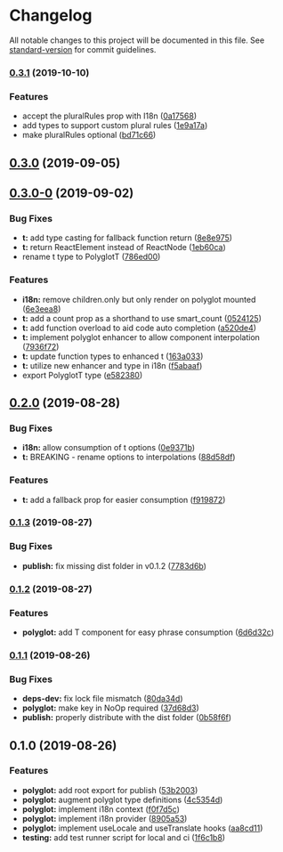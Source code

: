 # Changelog

All notable changes to this project will be documented in this file. See [standard-version](https://github.com/conventional-changelog/standard-version) for commit guidelines.

### [0.3.1](https://github.com/pmmmwh/react-polyglot-hooks/compare/v0.3.0...v0.3.1) (2019-10-10)

### Features

- accept the pluralRules prop with I18n ([0a17568](https://github.com/pmmmwh/react-polyglot-hooks/commit/0a17568))
- add types to support custom plural rules ([1e9a17a](https://github.com/pmmmwh/react-polyglot-hooks/commit/1e9a17a))
- make pluralRules optional ([bd71c66](https://github.com/pmmmwh/react-polyglot-hooks/commit/bd71c66))

## [0.3.0](https://github.com/pmmmwh/react-polyglot-hooks/compare/v0.3.0-0...v0.3.0) (2019-09-05)

## [0.3.0-0](https://github.com/pmmmwh/react-polyglot-hooks/compare/v0.2.0...v0.3.0-0) (2019-09-02)

### Bug Fixes

- **t:** add type casting for fallback function return ([8e8e975](https://github.com/pmmmwh/react-polyglot-hooks/commit/8e8e975))
- **t:** return ReactElement instead of ReactNode ([1eb60ca](https://github.com/pmmmwh/react-polyglot-hooks/commit/1eb60ca))
- rename t type to PolyglotT ([786ed00](https://github.com/pmmmwh/react-polyglot-hooks/commit/786ed00))

### Features

- **i18n:** remove children.only but only render on polyglot mounted ([6e3eea8](https://github.com/pmmmwh/react-polyglot-hooks/commit/6e3eea8))
- **t:** add a count prop as a shorthand to use smart_count ([0524125](https://github.com/pmmmwh/react-polyglot-hooks/commit/0524125))
- **t:** add function overload to aid code auto completion ([a520de4](https://github.com/pmmmwh/react-polyglot-hooks/commit/a520de4))
- **t:** implement polyglot enhancer to allow component interpolation ([7936f72](https://github.com/pmmmwh/react-polyglot-hooks/commit/7936f72))
- **t:** update function types to enhanced t ([163a033](https://github.com/pmmmwh/react-polyglot-hooks/commit/163a033))
- **t:** utilize new enhancer and type in i18n ([f5abaaf](https://github.com/pmmmwh/react-polyglot-hooks/commit/f5abaaf))
- export PolyglotT type ([e582380](https://github.com/pmmmwh/react-polyglot-hooks/commit/e582380))

## [0.2.0](https://github.com/pmmmwh/react-polyglot-hooks/compare/v0.1.3...v0.2.0) (2019-08-28)

### Bug Fixes

- **i18n:** allow consumption of t options ([0e9371b](https://github.com/pmmmwh/react-polyglot-hooks/commit/0e9371b))
- **t:** BREAKING - rename options to interpolations ([88d58df](https://github.com/pmmmwh/react-polyglot-hooks/commit/88d58df))

### Features

- **t:** add a fallback prop for easier consumption ([f919872](https://github.com/pmmmwh/react-polyglot-hooks/commit/f919872))

### [0.1.3](https://github.com/pmmmwh/react-polyglot-hooks/compare/v0.1.2...v0.1.3) (2019-08-27)

### Bug Fixes

- **publish:** fix missing dist folder in v0.1.2 ([7783d6b](https://github.com/pmmmwh/react-polyglot-hooks/commit/7783d6b))

### [0.1.2](https://github.com/pmmmwh/react-polyglot-hooks/compare/v0.1.1...v0.1.2) (2019-08-27)

### Features

- **polyglot:** add T component for easy phrase consumption ([6d6d32c](https://github.com/pmmmwh/react-polyglot-hooks/commit/6d6d32c))

### [0.1.1](https://github.com/pmmmwh/react-polyglot-hooks/compare/v0.1.0...v0.1.1) (2019-08-26)

### Bug Fixes

- **deps-dev:** fix lock file mismatch ([80da34d](https://github.com/pmmmwh/react-polyglot-hooks/commit/80da34d))
- **polyglot:** make key in NoOp required ([37d68d3](https://github.com/pmmmwh/react-polyglot-hooks/commit/37d68d3))
- **publish:** properly distribute with the dist folder ([0b58f6f](https://github.com/pmmmwh/react-polyglot-hooks/commit/0b58f6f))

## 0.1.0 (2019-08-26)

### Features

- **polyglot:** add root export for publish ([53b2003](https://github.com/pmmmwh/react-polyglot-hooks/commit/53b2003))
- **polyglot:** augment polyglot type definitions ([4c5354d](https://github.com/pmmmwh/react-polyglot-hooks/commit/4c5354d))
- **polyglot:** implement i18n context ([f0f7d5c](https://github.com/pmmmwh/react-polyglot-hooks/commit/f0f7d5c))
- **polyglot:** implement i18n provider ([8905a53](https://github.com/pmmmwh/react-polyglot-hooks/commit/8905a53))
- **polyglot:** implement useLocale and useTranslate hooks ([aa8cd11](https://github.com/pmmmwh/react-polyglot-hooks/commit/aa8cd11))
- **testing:** add test runner script for local and ci ([1f6c1b8](https://github.com/pmmmwh/react-polyglot-hooks/commit/1f6c1b8))

